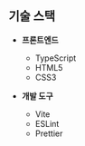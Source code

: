 ## 기술 스택
- **프론트엔드**
  - TypeScript
  - HTML5
  - CSS3

- **개발 도구**
  - Vite
  - ESLint
  - Prettier 